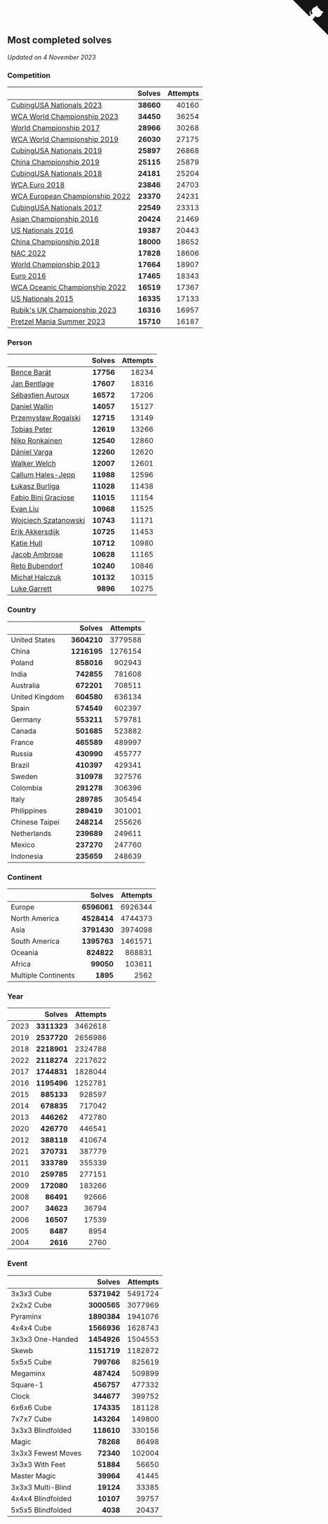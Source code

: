 ## Most completed solves

*Updated on  4 November 2023*


### Competition

|  | Solves | Attempts |
| :--- | ---: | ---: |
| [CubingUSA Nationals 2023](https://www.worldcubeassociation.org/competitions/CubingUSANationals2023) | **38660** | 40160 |
| [WCA World Championship 2023](https://www.worldcubeassociation.org/competitions/WC2023) | **34450** | 36254 |
| [World Championship 2017](https://www.worldcubeassociation.org/competitions/WC2017) | **28966** | 30268 |
| [WCA World Championship 2019](https://www.worldcubeassociation.org/competitions/WC2019) | **26030** | 27175 |
| [CubingUSA Nationals 2019](https://www.worldcubeassociation.org/competitions/CubingUSANationals2019) | **25897** | 26868 |
| [China Championship 2019](https://www.worldcubeassociation.org/competitions/ChinaChampionship2019) | **25115** | 25879 |
| [CubingUSA Nationals 2018](https://www.worldcubeassociation.org/competitions/CubingUSANationals2018) | **24181** | 25204 |
| [WCA Euro 2018](https://www.worldcubeassociation.org/competitions/Euro2018) | **23846** | 24703 |
| [WCA European Championship 2022](https://www.worldcubeassociation.org/competitions/Euro2022) | **23370** | 24231 |
| [CubingUSA Nationals 2017](https://www.worldcubeassociation.org/competitions/CubingUSANationals2017) | **22549** | 23313 |
| [Asian Championship 2016](https://www.worldcubeassociation.org/competitions/AsianChampionship2016) | **20424** | 21469 |
| [US Nationals 2016](https://www.worldcubeassociation.org/competitions/USNationals2016) | **19387** | 20443 |
| [China Championship 2018](https://www.worldcubeassociation.org/competitions/ChinaChampionship2018) | **18000** | 18652 |
| [NAC 2022](https://www.worldcubeassociation.org/competitions/NAC2022) | **17828** | 18606 |
| [World Championship 2013](https://www.worldcubeassociation.org/competitions/WC2013) | **17664** | 18907 |
| [Euro 2016](https://www.worldcubeassociation.org/competitions/Euro2016) | **17465** | 18343 |
| [WCA Oceanic Championship 2022](https://www.worldcubeassociation.org/competitions/OC2022) | **16519** | 17367 |
| [US Nationals 2015](https://www.worldcubeassociation.org/competitions/USNationals2015) | **16335** | 17133 |
| [Rubik's UK Championship 2023](https://www.worldcubeassociation.org/competitions/RubiksUKChampionship2023) | **16316** | 16957 |
| [Pretzel Mania Summer 2023](https://www.worldcubeassociation.org/competitions/PretzelManiaSummer2023) | **15710** | 16187 |

### Person

|  | Solves | Attempts |
| :--- | ---: | ---: |
| [Bence Barát](https://www.worldcubeassociation.org/persons/2008BARA01) | **17756** | 18234 |
| [Jan Bentlage](https://www.worldcubeassociation.org/persons/2010BENT01) | **17607** | 18316 |
| [Sébastien Auroux](https://www.worldcubeassociation.org/persons/2008AURO01) | **16572** | 17206 |
| [Daniel Wallin](https://www.worldcubeassociation.org/persons/2013WALL03) | **14057** | 15127 |
| [Przemysław Rogalski](https://www.worldcubeassociation.org/persons/2013ROGA02) | **12715** | 13149 |
| [Tobias Peter](https://www.worldcubeassociation.org/persons/2014PETE03) | **12619** | 13266 |
| [Niko Ronkainen](https://www.worldcubeassociation.org/persons/2010RONK01) | **12540** | 12860 |
| [Dániel Varga](https://www.worldcubeassociation.org/persons/2008VARG01) | **12260** | 12620 |
| [Walker Welch](https://www.worldcubeassociation.org/persons/2011WELC01) | **12007** | 12601 |
| [Callum Hales-Jepp](https://www.worldcubeassociation.org/persons/2012HALE01) | **11988** | 12596 |
| [Łukasz Burliga](https://www.worldcubeassociation.org/persons/2013BURL01) | **11028** | 11438 |
| [Fabio Bini Graciose](https://www.worldcubeassociation.org/persons/2010GRAC02) | **11015** | 11154 |
| [Evan Liu](https://www.worldcubeassociation.org/persons/2009LIUE01) | **10968** | 11525 |
| [Wojciech Szatanowski](https://www.worldcubeassociation.org/persons/2011SZAT01) | **10743** | 11171 |
| [Erik Akkersdijk](https://www.worldcubeassociation.org/persons/2005AKKE01) | **10725** | 11453 |
| [Katie Hull](https://www.worldcubeassociation.org/persons/2010HULL01) | **10712** | 10980 |
| [Jacob Ambrose](https://www.worldcubeassociation.org/persons/2010AMBR01) | **10628** | 11165 |
| [Reto Bubendorf](https://www.worldcubeassociation.org/persons/2012BUBE01) | **10240** | 10846 |
| [Michał Halczuk](https://www.worldcubeassociation.org/persons/2006HALC01) | **10132** | 10315 |
| [Luke Garrett](https://www.worldcubeassociation.org/persons/2017GARR05) | **9896** | 10275 |

### Country

|  | Solves | Attempts |
| :--- | ---: | ---: |
| United States | **3604210** | 3779588 |
| China | **1216195** | 1276154 |
| Poland | **858016** | 902943 |
| India | **742855** | 781608 |
| Australia | **672201** | 708511 |
| United Kingdom | **604580** | 636134 |
| Spain | **574549** | 602397 |
| Germany | **553211** | 579781 |
| Canada | **501685** | 523882 |
| France | **465589** | 489997 |
| Russia | **430990** | 455777 |
| Brazil | **410397** | 429341 |
| Sweden | **310978** | 327576 |
| Colombia | **291278** | 306396 |
| Italy | **289785** | 305454 |
| Philippines | **289419** | 301001 |
| Chinese Taipei | **248214** | 255626 |
| Netherlands | **239689** | 249611 |
| Mexico | **237270** | 247760 |
| Indonesia | **235659** | 248639 |

### Continent

|  | Solves | Attempts |
| :--- | ---: | ---: |
| Europe | **6596061** | 6926344 |
| North America | **4528414** | 4744373 |
| Asia | **3791430** | 3974098 |
| South America | **1395763** | 1461571 |
| Oceania | **824822** | 868831 |
| Africa | **99050** | 103611 |
| Multiple Continents | **1895** | 2562 |

### Year

|  | Solves | Attempts |
| :--- | ---: | ---: |
| 2023 | **3311323** | 3462618 |
| 2019 | **2537720** | 2656986 |
| 2018 | **2218901** | 2324788 |
| 2022 | **2118274** | 2217622 |
| 2017 | **1744831** | 1828044 |
| 2016 | **1195496** | 1252781 |
| 2015 | **885133** | 928597 |
| 2014 | **678835** | 717042 |
| 2013 | **446262** | 472780 |
| 2020 | **426770** | 446541 |
| 2012 | **388118** | 410674 |
| 2021 | **370731** | 387779 |
| 2011 | **333789** | 355339 |
| 2010 | **259785** | 277151 |
| 2009 | **172080** | 183266 |
| 2008 | **86491** | 92666 |
| 2007 | **34623** | 36794 |
| 2006 | **16507** | 17539 |
| 2005 | **8487** | 8954 |
| 2004 | **2616** | 2760 |

### Event

|  | Solves | Attempts |
| :--- | ---: | ---: |
| 3x3x3 Cube | **5371942** | 5491724 |
| 2x2x2 Cube | **3000565** | 3077969 |
| Pyraminx | **1890384** | 1941076 |
| 4x4x4 Cube | **1566936** | 1628743 |
| 3x3x3 One-Handed | **1454926** | 1504553 |
| Skewb | **1151719** | 1182872 |
| 5x5x5 Cube | **799766** | 825619 |
| Megaminx | **487424** | 509899 |
| Square-1 | **456757** | 477332 |
| Clock | **344677** | 399752 |
| 6x6x6 Cube | **174335** | 181128 |
| 7x7x7 Cube | **143264** | 149800 |
| 3x3x3 Blindfolded | **118610** | 330156 |
| Magic | **78268** | 86498 |
| 3x3x3 Fewest Moves | **72340** | 102004 |
| 3x3x3 With Feet | **51884** | 56650 |
| Master Magic | **39964** | 41445 |
| 3x3x3 Multi-Blind | **19124** | 33385 |
| 4x4x4 Blindfolded | **10107** | 39757 |
| 5x5x5 Blindfolded | **4038** | 20437 |


<a href="https://github.com/jonatanklosko/wca_statistics" class="github-corner" aria-label="View source on Github"><svg width="80" height="80" viewBox="0 0 250 250" style="fill:#151513; color:#fff; position: absolute; top: 0; border: 0; right: 0;" aria-hidden="true"><path d="M0,0 L115,115 L130,115 L142,142 L250,250 L250,0 Z"></path><path d="M128.3,109.0 C113.8,99.7 119.0,89.6 119.0,89.6 C122.0,82.7 120.5,78.6 120.5,78.6 C119.2,72.0 123.4,76.3 123.4,76.3 C127.3,80.9 125.5,87.3 125.5,87.3 C122.9,97.6 130.6,101.9 134.4,103.2" fill="currentColor" style="transform-origin: 130px 106px;" class="octo-arm"></path><path d="M115.0,115.0 C114.9,115.1 118.7,116.5 119.8,115.4 L133.7,101.6 C136.9,99.2 139.9,98.4 142.2,98.6 C133.8,88.0 127.5,74.4 143.8,58.0 C148.5,53.4 154.0,51.2 159.7,51.0 C160.3,49.4 163.2,43.6 171.4,40.1 C171.4,40.1 176.1,42.5 178.8,56.2 C183.1,58.6 187.2,61.8 190.9,65.4 C194.5,69.0 197.7,73.2 200.1,77.6 C213.8,80.2 216.3,84.9 216.3,84.9 C212.7,93.1 206.9,96.0 205.4,96.6 C205.1,102.4 203.0,107.8 198.3,112.5 C181.9,128.9 168.3,122.5 157.7,114.1 C157.9,116.9 156.7,120.9 152.7,124.9 L141.0,136.5 C139.8,137.7 141.6,141.9 141.8,141.8 Z" fill="currentColor" class="octo-body"></path></svg></a><style>.github-corner:hover .octo-arm{animation:octocat-wave 560ms ease-in-out}@keyframes octocat-wave{0%,100%{transform:rotate(0)}20%,60%{transform:rotate(-25deg)}40%,80%{transform:rotate(10deg)}}@media (max-width:500px){.github-corner:hover .octo-arm{animation:none}.github-corner .octo-arm{animation:octocat-wave 560ms ease-in-out}}</style>
